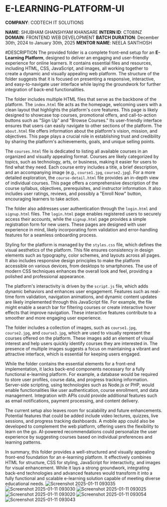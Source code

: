 # E-LEARNING-PLATFORM-UI

**COMPANY**: CODTECH IT SOLUTIONS

**NAME**: SHUBHAM GHANSHYAM KHANSARE
**INTERN ID**: CT08INZ
**DOMAIN**: FRONTEND WEB DEVELOPMENT
**BATCH DURATION**:  December 30th, 2024 to January 30th, 2025
**MENTOR NAME**: NEELA SANTHOSH


#DESCRIPTION
The provided folder is a complete front-end setup for an **E-Learning Platform**, designed to deliver an engaging and user-friendly experience for online learners. It contains essential files and resources, including HTML, CSS, JavaScript, and images, all working together to create a dynamic and visually appealing web platform. The structure of the folder suggests that it is focused on presenting a responsive, interactive, and easy-to-navigate user interface while laying the groundwork for further integration of back-end functionalities.

The folder includes multiple HTML files that serve as the backbone of the platform. The `index.html` file acts as the homepage, welcoming users with a clean layout that highlights the platform's core features. This page is likely designed to showcase top courses, promotional offers, and call-to-action buttons such as "Sign Up" and "Browse Courses." Its user-friendly interface ensures that users can easily navigate to other sections of the platform. The `about.html` file offers information about the platform's vision, mission, and objectives. This page plays a crucial role in establishing trust and credibility by sharing the platform's achievements, goals, and unique selling points.

The `courses.html` file is dedicated to listing all available courses in an organized and visually appealing format. Courses are likely categorized by topics, such as technology, arts, or business, making it easier for users to find what they need. Each course entry includes a title, a brief description, and an accompanying image (e.g., `course1.jpg`, `course2.jpg`). For a more detailed exploration, the `course-detail.html` file provides an in-depth view of individual courses. This page offers a comprehensive description of the course syllabus, objectives, prerequisites, and instructor information. It also includes user ratings, reviews, and possibly a "Enroll Now" button, encouraging learners to take action.

The folder also addresses user authentication through the `login.html` and `signup.html` files. The `login.html` page enables registered users to securely access their accounts, while the `signup.html` page provides a simple registration form for new users. These pages are designed with user experience in mind, likely incorporating form validation and error-handling features for a seamless onboarding process.

Styling for the platform is managed by the `styles.css` file, which defines the visual aesthetics of the platform. This file ensures consistency in design elements such as typography, color schemes, and layouts across all pages. It also includes responsive design principles to make the platform accessible on various devices, from desktops to smartphones. The use of modern CSS techniques enhances the overall look and feel, providing a polished and professional appearance.

The platform's interactivity is driven by the `script.js` file, which adds dynamic behaviors and enhances user engagement. Features such as real-time form validation, navigation animations, and dynamic content updates are likely implemented through this JavaScript file. For example, the file might enable a search bar for filtering courses or create interactive hover effects that improve navigation. These interactive features contribute to a smoother and more engaging user experience.

The folder includes a collection of images, such as `course1.jpg`, `course2.jpg`, and `course3.jpg`, which are used to visually represent the courses offered on the platform. These images add an element of visual interest and help users quickly identify courses they are interested in. The presence of multiple images suggests a focus on maintaining a vibrant and attractive interface, which is essential for keeping users engaged.

While the folder contains the essential elements for a front-end implementation, it lacks back-end components necessary for a fully functional e-learning platform. For example, a database would be required to store user profiles, course data, and progress tracking information. Server-side scripting, using technologies such as Node.js or PHP, would enable functionalities like user authentication, course enrollment, and data management. Integration with APIs could provide additional features such as email notifications, payment processing, and content delivery.

The current setup also leaves room for scalability and future enhancements. Potential features that could be added include video lectures, quizzes, live sessions, and progress tracking dashboards. A mobile app could also be developed to complement the web platform, offering users the flexibility to learn on the go. AI-powered recommendations could personalize the user experience by suggesting courses based on individual preferences and learning patterns.

In summary, this folder provides a well-structured and visually appealing front-end foundation for an e-learning platform. It effectively combines HTML for structure, CSS for styling, JavaScript for interactivity, and images for visual enhancement. While it lays a strong groundwork, integrating back-end technologies and advanced features would transform it into a fully functional and scalable e-learning solution capable of meeting diverse educational needs.
![Screenshot 2025-01-11 093035](https://github.com/user-attachments/assets/4c7986ba-1c59-40e0-aaf5-9d706b7cd99b)
![Screenshot 2025-01-11 093030](https://github.com/user-attachments/assets/90afb403-43a3-431d-9abf-75c2a339e82a)
![Screenshot 2025-01-11 093025](https://github.com/user-attachments/assets/c3702c60-257f-47c1-b214-9fb408b86e4d)
![Screenshot 2025-01-11 093020](https://github.com/user-attachments/assets/a0c0a2ad-fcc4-4b6b-b3c5-675cce4d49a1)
![Screenshot 2025-01-11 093054](https://github.com/user-attachments/assets/f0390143-2f9b-43be-bbbf-1377325729f8)
![Screenshot 2025-01-11 093043](https://github.com/user-attachments/assets/ce2c90b2-2339-4bfc-a538-1b8f7bffb361)
